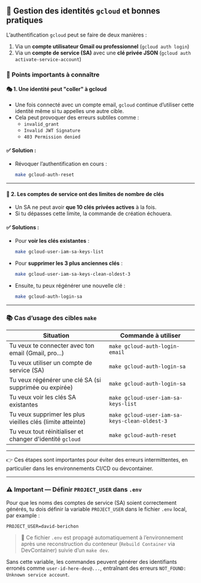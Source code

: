 ## 🔐 Gestion des identités `gcloud` et bonnes pratiques

L’authentification `gcloud` peut se faire de deux manières :

1. Via un **compte utilisateur Gmail ou professionnel** (`gcloud auth login`)
2. Via un **compte de service (SA)** avec une **clé privée JSON** (`gcloud auth activate-service-account`)

### 🧠 Points importants à connaître

#### 🎭 1. Une identité peut "coller" à gcloud

- Une fois connecté avec un compte email, `gcloud` continue d’utiliser cette identité même si tu appelles une autre cible.
- Cela peut provoquer des erreurs subtiles comme :
  - `invalid_grant`
  - `Invalid JWT Signature`
  - `403 Permission denied`

#### ✅ Solution :

- Révoquer l’authentification en cours :
  ```bash
  make gcloud-auth-reset
  ```

---

#### 🔐 2. Les comptes de service ont des limites de **nombre de clés**

- Un SA ne peut avoir **que 10 clés privées actives** à la fois.
- Si tu dépasses cette limite, la commande de création échouera.

#### ✅ Solutions :

- Pour **voir les clés existantes** :

  ```bash
  make gcloud-user-iam-sa-keys-list
  ```

- Pour **supprimer les 3 plus anciennes clés** :

  ```bash
  make gcloud-user-iam-sa-keys-clean-oldest-3
  ```

- Ensuite, tu peux régénérer une nouvelle clé :
  ```bash
  make gcloud-auth-login-sa
  ```

---

### 📚 Cas d’usage des cibles `make`

| Situation                                                  | Commande à utiliser                           |
| ---------------------------------------------------------- | --------------------------------------------- |
| Tu veux te connecter avec ton email (Gmail, pro...)        | `make gcloud-auth-login-email`                |
| Tu veux utiliser un compte de service (SA)                 | `make gcloud-auth-login-sa`                   |
| Tu veux régénérer une clé SA (si supprimée ou expirée)     | `make gcloud-auth-login-sa`                   |
| Tu veux voir les clés SA existantes                        | `make gcloud-user-iam-sa-keys-list`           |
| Tu veux supprimer les plus vieilles clés (limite atteinte) | `make gcloud-user-iam-sa-keys-clean-oldest-3` |
| Tu veux tout réinitialiser et changer d'identité `gcloud`  | `make gcloud-auth-reset`                      |

---

👉 Ces étapes sont importantes pour éviter des erreurs intermittentes, en particulier dans les environnements CI/CD ou devcontainer.

---

### ⚠️ Important — Définir `PROJECT_USER` dans `.env`

Pour que les noms des comptes de service (SA) soient correctement générés, tu dois définir la variable `PROJECT_USER` dans le fichier `.env` local, par example :

```dotenv
PROJECT_USER=david-berichon
```

> 🐳 Ce fichier `.env` est propagé automatiquement à l’environnement après une reconstruction du conteneur (`Rebuild Container` via DevContainer) suivie d’un `make dev`.

Sans cette variable, les commandes peuvent générer des identifiants erronés comme `user-id-here-dev@...`, entraînant des erreurs `NOT_FOUND: Unknown service account`.
